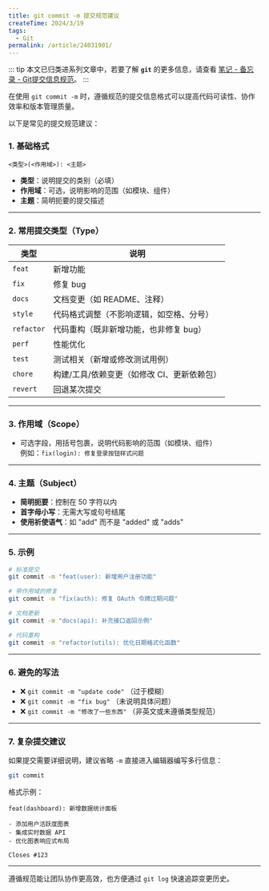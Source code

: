```yaml
---
title: git commit -m 提交规范建议
createTime: 2024/3/19
tags:
  - Git
permalink: /article/24031901/
---
```


::: tip
本文已归类进系列文章中，若要了解 **`git`** 的更多信息，请查看 [笔记 - 备忘录 - Git提交信息规范](/memo/git/4rfr9bsp/)。
:::

在使用 `git commit -m` 时，遵循规范的提交信息格式可以提高代码可读性、协作效率和版本管理质量。
<!-- more -->



以下是常见的提交规范建议：

### **1. 基础格式**
```
<类型>(<作用域>): <主题>
```
- **类型**：说明提交的类别（必填）
- **作用域**：可选，说明影响的范围（如模块、组件）
- **主题**：简明扼要的提交描述

---

### **2. 常用提交类型（Type）**
| 类型       | 说明                                                                 |
|------------|----------------------------------------------------------------------|
| `feat`     | 新增功能                                                             |
| `fix`      | 修复 bug                                                             |
| `docs`     | 文档变更（如 README、注释）                                           |
| `style`    | 代码格式调整（不影响逻辑，如空格、分号）                               |
| `refactor` | 代码重构（既非新增功能，也非修复 bug）                                |
| `perf`     | 性能优化                                                             |
| `test`     | 测试相关（新增或修改测试用例）                                        |
| `chore`    | 构建/工具/依赖变更（如修改 CI、更新依赖包）                           |
| `revert`   | 回退某次提交                                                         |

---

### **3. 作用域（Scope）**
- 可选字段，用括号包裹，说明代码影响的范围（如模块、组件）  
  例如：`fix(login): 修复登录按钮样式问题`

---

### **4. 主题（Subject）**
- **简明扼要**：控制在 50 字符以内
- **首字母小写**：无需大写或句号结尾
- **使用祈使语气**：如 "add" 而不是 "added" 或 "adds"

---

### **5. 示例**
```bash
# 标准提交
git commit -m "feat(user): 新增用户注册功能"

# 带作用域的修复
git commit -m "fix(auth): 修复 OAuth 令牌过期问题"

# 文档更新
git commit -m "docs(api): 补充接口返回示例"

# 代码重构
git commit -m "refactor(utils): 优化日期格式化函数"
```

---

### **6. 避免的写法**
- ❌ `git commit -m "update code"` （过于模糊）
- ❌ `git commit -m "fix bug"` （未说明具体问题）
- ❌ `git commit -m "修改了一些东西"` （非英文或未遵循类型规范）

---

### **7. 复杂提交建议**
如果提交需要详细说明，建议省略 `-m` 直接进入编辑器编写多行信息：
```bash
git commit
```
格式示例：
```
feat(dashboard): 新增数据统计面板

- 添加用户活跃度图表
- 集成实时数据 API
- 优化图表响应式布局

Closes #123
```

---

遵循规范能让团队协作更高效，也方便通过 `git log` 快速追踪变更历史。

